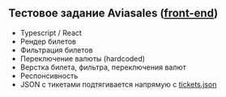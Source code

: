 ## Тестовое задание Aviasales ([front-end](https://github.com/KosyanMedia/test-tasks/tree/master/aviasales))

* Typescript / React
* Рендер билетов
* Фильтрация билетов
* Переключение валюты (hardcoded)
* Верстка билета, фильтра, переключения валют
* Респонсивность
* JSON с тикетами подтягивается напрямую с [tickets.json](https://github.com/KosyanMedia/test-tasks/blob/master/aviasales/tickets.json)
